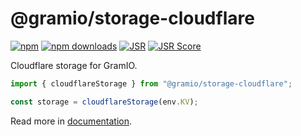# @gramio/storage-cloudflare

[![npm](https://img.shields.io/npm/v/@gramio/storage-cloudflare?logo=npm&style=flat&labelColor=000&color=3b82f6)](https://www.npmjs.org/package/@gramio/storage-cloudflare)
[![npm downloads](https://img.shields.io/npm/dw/@gramio/storage-cloudflare?logo=npm&style=flat&labelColor=000&color=3b82f6)](https://www.npmjs.org/package/@gramio/storage-cloudflare)
[![JSR](https://jsr.io/badges/@gramio/storage-cloudflare)](https://jsr.io/@gramio/storage-cloudflare)
[![JSR Score](https://jsr.io/badges/@gramio/storage-cloudflare/score)](https://jsr.io/@gramio/storage-cloudflare)

Cloudflare storage for GramIO.

```ts
import { cloudflareStorage } from "@gramio/storage-cloudflare";

const storage = cloudflareStorage(env.KV);
```

Read more in [documentation](https://gramio.netlify.app/storages/).
